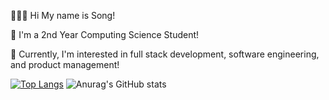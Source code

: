👩🏻‍💻 Hi My name is Song!

🏫 I'm a 2nd Year Computing Science Student! 

👾 Currently, I'm interested in full stack development, software engineering, and product management!


[![Top Langs](https://github-readme-stats.vercel.app/api/top-langs/?username=eunsongkoh&layout=pie_chart&theme=rose)](https://github.com/anuraghazra/github-readme-stats)
![Anurag's GitHub stats](https://github-readme-stats.vercel.app/api?username=eunsongkoh&theme=rose&hide_rank=true)
